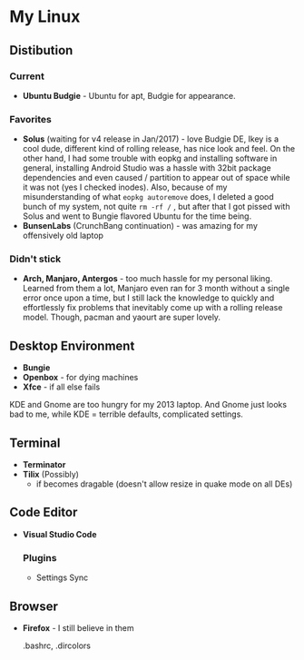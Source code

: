 # My Linux

## Distibution
 ### Current
 - **Ubuntu Budgie** - Ubuntu for apt, Budgie for appearance.
 ### Favorites
 - **Solus** (waiting for v4 release in Jan/2017) - love Budgie DE, Ikey is a cool dude, different kind of rolling release, has nice look and feel. On the other hand, I had some trouble with eopkg and installing software in general, installing Android Studio was a hassle with 32bit package dependencies and even caused / partition to appear out of space while it was not (yes I checked inodes). Also, because of my misunderstanding of what `eopkg autoremove` does, I deleted a good bunch of my system, not quite `rm -rf /` , but after that I got pissed with Solus and went to Bungie flavored Ubuntu for the time being.
 - **BunsenLabs** (CrunchBang continuation) - was amazing for my offensively old laptop
 ### Didn't stick
 - **Arch, Manjaro, Antergos** - too much hassle for my personal liking. Learned from them a lot, Manjaro even ran for 3 month without a single error once upon a time, but I still lack the knowledge to quickly and effortlessly fix problems that inevitably come up with a rolling release model. Though, pacman and yaourt are super lovely.

## Desktop Environment
- **Bungie**
- **Openbox** - for dying machines
- **Xfce** - if all else fails

KDE and Gnome are too hungry for my 2013 laptop. And Gnome just looks bad to me, while KDE = terrible defaults, complicated settings.

## Terminal
* **Terminator**
* **Tilix** (Possibly)
  - if becomes dragable (doesn't allow resize in quake mode on all DEs)
## Code Editor
* **Visual Studio Code**
  ### Plugins
  - Settings Sync
## Browser
* **Firefox** - I still believe in them
  
  .bashrc, .dircolors
